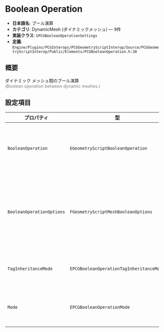 # Boolean Operation

- **日本語名**: ブール演算
- **カテゴリ**: DynamicMesh (ダイナミックメッシュ) — 9件
- **実装クラス**: `UPCGBooleanOperationSettings`
- **定義**: `Engine/Plugins/PCGInterops/PCGGeometryScriptInterop/Source/PCGGeometryScriptInterop/Public/Elements/PCGBooleanOperation.h:30`

## 概要

ダイナミック メッシュ間のブール演算<br><span style='color:gray'>(Boolean operation between dynamic meshes.)</span>

## 設定項目


| プロパティ | 型 | 初期値 | 説明 |
| --- | --- | --- | --- |
| `BooleanOperation` | `EGeometryScriptBooleanOperation` | `Intersection` | 実行するブーリアン演算を選択します。`Union`/`Intersection`/`Subtract` に加え、`TrimInside`・`TrimOutside` など Geometry Script 由来の特殊モードも利用できます。 |
| `BooleanOperationOptions` | `FGeometryScriptMeshBooleanOptions` | 構造体既定値 | 結果メッシュの後処理を制御します。穴埋めを行うか (`bFillHoles`)、出力の単純化 (`bSimplifyOutput` と `SimplifyPlanarTolerance`)、空メッシュを許可するか (`bAllowEmptyResult`)、および結果の座標空間 (`OutputTransformSpace`) をまとめて設定します。 |
| `TagInheritanceMode` | `EPCGBooleanOperationTagInheritanceMode` | `Both` | 出力メッシュに継承するポイントタグを制御します。`Both` は A/B 両方のタグを維持し、`A` または `B` は片側のみ引き継ぎます。 |
| `Mode` | `EPCGBooleanOperationMode` | `EachAWithEachB` | A 入力と B 入力の突き合わせ方法を指定します。1:1、逐次累積、直積展開などを選択し、出力の組み合わせ数や順序を調整します。 |
